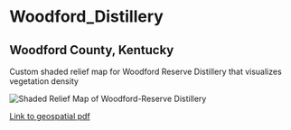 # Woodford_Distillery
## Woodford County, Kentucky
Custom shaded relief map for Woodford Reserve Distillery that visualizes vegetation density

![Shaded Relief Map of Woodford-Reserve Distillery](Woodford-map.jpg)

[Link to geospatial pdf](Woodford-map.pdf)
